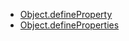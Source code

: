 - [Object.defineProperty](https://developer.mozilla.org/ko/docs/Web/JavaScript/Reference/Global_Objects/Object/defineProperty)
- [Object.defineProperties](https://developer.mozilla.org/ko/docs/Web/JavaScript/Reference/Global_Objects/Object/defineProperties)
